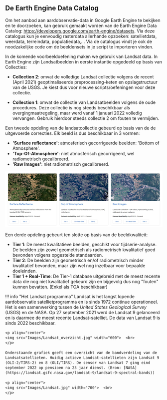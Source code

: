## De Earth Engine Data Catalog

Om het aanbod aan aardobservatie-data in Google Earth Engine te bekijken en te doorzoeken, kan gebruik gemaakt worden van de Earth Engine Data Catalog: <a href="https://developers.google.com/earth-engine/datasets" target="_blank">https://developers.google.com/earth-engine/datasets</a>. Via deze catalogus kun je eenvoudig rasterdata allerhande opzoeken: satellietdata, weerdata, terreindata, populatiedata,... Via de catalogus vindt je ook de noodzakelijke code om de beeldensets in je script te importeren vinden.

In de komende voorbeeldoefening maken we gebruik van Landsat data. In Earth Engine zijn Landsatbeelden in eerste instantie opgedeeld op basis van Collecties:

  - **Collection 2**: omvat de volledige Landsat collectie volgens de recent (April 2021) geoptimaliseerde preprocessing-keten en opslagstructuur van de USGS. Je kiest dus voor nieuwe scripts/oefeningen voor deze collectie.

  - **Collection 1**: omvat de collectie van Landsatbeelden volgens de oude procedures. Deze collectie is nog steeds beschikbaar als overgingmaatregeling, maar werd vanaf 1 januari 2022 volledig vervangen. Gebruik hierdoor steeds collectie 2 om fouten te vermijden.

Een tweede opdeling van de landsatcollectie gebeurd op basis van de de uitgevoerde correcties. Elk beeld is dus beschikbaar in 3 vormen:  

  - **'Surface reflectance'**: atmosferisch gecorrigeerde beelden: 'Bottom of Atmosphere'.
  - **'Top-Of-Atmosphere'**: niet atmosferisch gecorrigeerd, wel radiometrisch gecalibreerd.
  - **'Raw Images'**: niet radiometrisch gecalibreerd.

<p align="center">
  <img src="Images/Landsat_GEE_Quality.JPG" width="700">  <br>
</p> 

Een derde opdeling gebeurt ten slotte op basis van de beeldkwaliteit:  

   - **Tier 1**: De meest kwalitatieve beelden, geschikt voor tijdserie-analyse. De beelden zijn zowel geometrisch als radiometrisch kwalitatief goed bevonden volgens opgestelde standaarden.  
   - **Tier 2**: De beelden zijn geometrisch en/of radiometrisch minder kwalitatief bevonden, maar zijn wel nog inzetbaar voor bepaalde doeleinden.  
   - **Tier 1 + Real-Time**: De Tier-1 database uitgebreid met de meest recente data die nog niet kwalitatief gekeurd zijn en bijgevolg dus nog "fouten" kunnen bevatten. (Enkel als TOA beschikbaar)

!!! info "Het Landsat programma"
    Landsat is het langst lopende aardobservatie satellietprogramma en is sinds 1972 continue operationeel. Het is een samenwerking tussen de *United States Geological Survey* (USGS) en de NASA. Op 27 september 2021 werd de Landsat 9 gelanceerd en is daarmee de meest recente Landsat-satelliet. De data van Landsat 9 is sinds 2022 beschikbaar.

    <p align="center">
    <img src="Images/Landsat_overzicht.jpg" width="600">  <br>
    </p> 
    
    Onderstaande grafiek geeft een overzicht van de bandverdeling van de Landsatsatellieten. Huidig actieve Landsat-satellieten zijn Landsat 9 (OLI-2/TIRS-2) en 8 (OLI/TIRS). De sensor van Landsat 7 ging eind september 2022 op pensioen na 23 jaar dienst. (Bron: [NASA](https://landsat.gsfc.nasa.gov/landsat-9/landsat-9-spectral-bands))

    <p align="center">
    <img src="Images/Landsat.jpg" width="700">  <br>
    </p> 

